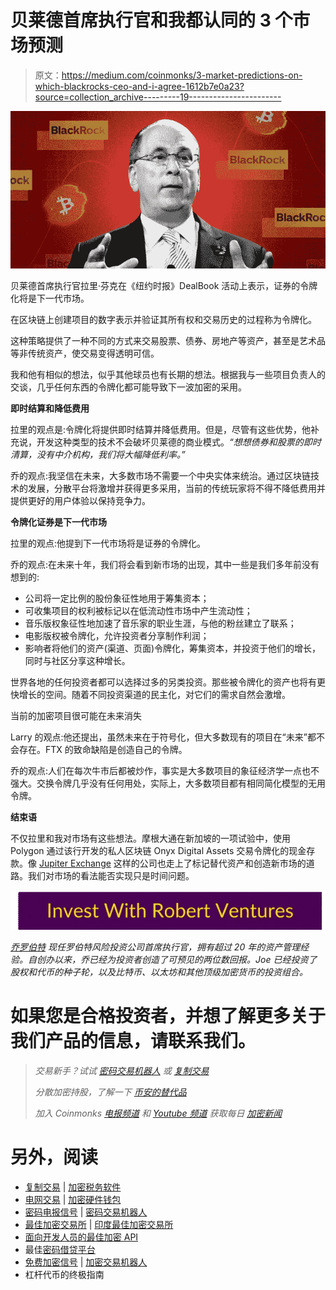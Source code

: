 # 贝莱德首席执行官和我都认同的 3 个市场预测

> 原文：<https://medium.com/coinmonks/3-market-predictions-on-which-blackrocks-ceo-and-i-agree-1612b7e0a23?source=collection_archive---------19----------------------->

![](img/60d5a7ee3fa313b222a92eaaf47a8c40.png)

贝莱德首席执行官拉里·芬克在《纽约时报》DealBook 活动上表示，证券的令牌化将是下一代市场。

在区块链上创建项目的数字表示并验证其所有权和交易历史的过程称为令牌化。

这种策略提供了一种不同的方式来交易股票、债券、房地产等资产，甚至是艺术品等非传统资产，使交易变得透明可信。

我和他有相似的想法，似乎其他球员也有长期的想法。根据我与一些项目负责人的交谈，几乎任何东西的令牌化都可能导致下一波加密的采用。

**即时结算和降低费用**

拉里的观点是:令牌化将提供即时结算并降低费用。但是，尽管有这些优势，他补充说，开发这种类型的技术不会破坏贝莱德的商业模式。*“想想债券和股票的即时清算，没有中介机构，我们将大幅降低利率。”*

乔的观点:我坚信在未来，大多数市场不需要一个中央实体来统治。通过区块链技术的发展，分散平台将激增并获得更多采用，当前的传统玩家将不得不降低费用并提供更好的用户体验以保持竞争力。

**令牌化证券是下一代市场**

拉里的观点:他提到下一代市场将是证券的令牌化。

乔的观点:在未来十年，我们将会看到新市场的出现，其中一些是我们多年前没有想到的:

*   公司将一定比例的股份象征性地用于筹集资本；
*   可收集项目的权利被标记以在低流动性市场中产生流动性；
*   音乐版权象征性地加速了音乐家的职业生涯，与他的粉丝建立了联系；
*   电影版权被令牌化，允许投资者分享制作利润；
*   影响者将他们的资产(渠道、页面)令牌化，筹集资本，并投资于他们的增长，同时与社区分享这种增长。

世界各地的任何投资者都可以选择过多的另类投资。那些被令牌化的资产也将有更快增长的空间。随着不同投资渠道的民主化，对它们的需求自然会激增。

当前的加密项目很可能在未来消失

Larry 的观点:他还提出，虽然未来在于符号化，但大多数现有的项目在“未来”都不会存在。FTX 的致命缺陷是创造自己的令牌。

乔的观点:人们在每次牛市后都被炒作，事实是大多数项目的象征经济学一点也不强大。交换令牌几乎没有任何用处，实际上，大多数项目都有相同简化模型的无用令牌。

**结束语**

不仅拉里和我对市场有这些想法。摩根大通在新加坡的一项试验中，使用 Polygon 通过该行开发的私人区块链 Onyx Digital Assets 交易令牌化的现金存款。像 [Jupiter Exchange](https://bgqde.clicks.mlsend.com/te/cl/eyJ2Ijoie1wiYVwiOjQ1NTI1LFwibFwiOjc0Mzk5MDA4OTI5MzUwNzU5LFwiclwiOjc0Mzk5MDEwNTg2MTAxNDMxfSIsInMiOiI0Y2M1Mjk5N2M3OWQ1MmE3In0) 这样的公司也走上了标记替代资产和创造新市场的道路。我们对市场的看法能否实现只是时间问题。

[![](img/f28effa84a955bb598d438bbd4e7aac0.png)](https://robertventures.com/)

[*乔罗伯特*](https://joerobert.com/) *现任罗伯特风险投资公司首席执行官，拥有超过 20 年的资产管理经验。自创办以来，乔已经为投资者创造了可预见的两位数回报。Joe 已经投资了股权和代币的种子轮，以及比特币、以太坊和其他顶级加密货币的投资组合。*

# 如果您是合格投资者，并想了解更多关于我们产品的信息，请联系我们。

> *交易新手？试试* [*密码交易机器人*](/coinmonks/crypto-trading-bot-c2ffce8acb2a) *或* [*复制交易*](/coinmonks/top-10-crypto-copy-trading-platforms-for-beginners-d0c37c7d698c)
> 
> *分散加密持股，了解一下* [*币安的替代品*](https://coincodecap.com/binance-alternatives)
> 
> *加入 Coinmonks* [*电报频道*](https://t.me/coincodecap) *和* [*Youtube 频道*](https://www.youtube.com/c/coinmonks/videos) *获取每日* [*加密新闻*](http://coincodecap.com/)

# 另外，阅读

*   [复制交易](/coinmonks/top-10-crypto-copy-trading-platforms-for-beginners-d0c37c7d698c) | [加密税务软件](/coinmonks/crypto-tax-software-ed4b4810e338)
*   [电网交易](https://coincodecap.com/grid-trading) | [加密硬件钱包](/coinmonks/the-best-cryptocurrency-hardware-wallets-of-2020-e28b1c124069)
*   [密码电报信号](/coinmonks/top-3-telegram-channels-for-crypto-traders-in-2021-8385f4411ff4) | [密码交易机器人](/coinmonks/crypto-trading-bot-c2ffce8acb2a)
*   [最佳加密交易所](/coinmonks/crypto-exchange-dd2f9d6f3769) | [印度最佳加密交易所](/coinmonks/bitcoin-exchange-in-india-7f1fe79715c9)
*   [面向开发人员的最佳加密 API](/coinmonks/best-crypto-apis-for-developers-5efe3a597a9f)
*   最佳[密码借贷平台](/coinmonks/top-5-crypto-lending-platforms-in-2020-that-you-need-to-know-a1b675cec3fa)
*   [免费加密信号](/coinmonks/free-crypto-signals-48b25e61a8da) | [加密交易机器人](/coinmonks/crypto-trading-bot-c2ffce8acb2a)
*   杠杆代币的终极指南